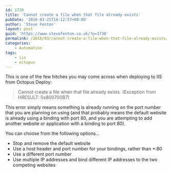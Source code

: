 ```yaml
---
id: 1730
title: 'Cannot create a file when that file already exists'
pubDate: '2016-03-21T14:12:57+00:00'
author: 'Steve Fenton'
layout: post
guid: 'https://www.stevefenton.co.uk/?p=1730'
permalink: /2016/03/cannot-create-a-file-when-that-file-already-exists/
categories:
    - Automation
tags:
    - iis
    - octopus
---
```


This is one of the few hitches you may come across when deploying to IIS from Octopus Deploy:

> Cannot create a file when that file already exists. (Exception from HRESULT: 0x800700B7)

This error simply means something is already running on the port number that you are planning on using (and that probably means the default website is already using a binding with port 80, and you are attempting to add another website or application with a binding to port 80).

You can choose from the following options…

- Stop and remove the default website
- Use a host header and port number for your bindings, rather than \*:80
- Use a different port number
- Use multiple IP addresses and bind different IP addresses to the two competing websites